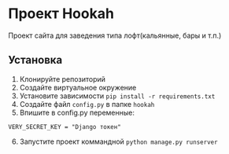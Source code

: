 # Проект Hookah 

Проект сайта для заведения типа лофт(кальянные, бары и т.п.)

## Установка 

1. Клонируйте репозиторий 
2. Создайте виртуальное окружение
3. Установите зависимости `pip install -r requirements.txt`
4. Создайте  файл `config.py` в папке `hookah`
5. Впишите в config.py переменные:
```
VERY_SECRET_KEY = "Django токен"

```
6. Запустите проект коммандной `python manage.py runserver`
